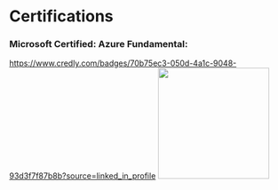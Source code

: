 # Certifications

### Microsoft Certified: Azure Fundamental: 
https://www.credly.com/badges/70b75ec3-050d-4a1c-9048-93d3f7f87b8b?source=linked_in_profile
<img src="https://user-images.githubusercontent.com/32331579/170851326-d4a0f0ef-4596-4f51-8d62-b6da637dafff.png" width="200"/>


